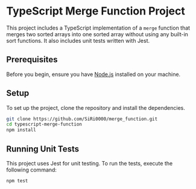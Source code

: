 # TypeScript Merge Function Project

This project includes a TypeScript implementation of a `merge` function that merges two sorted arrays into one sorted array without using any built-in sort functions. It also includes unit tests written with Jest.

## Prerequisites

Before you begin, ensure you have [Node.js](https://nodejs.org/) installed on your machine.

## Setup

To set up the project, clone the repository and install the dependencies.

```bash
git clone https://github.com/SiRi0000/merge_function.git
cd typescript-merge-function
npm install
```

## Running Unit Tests

This project uses Jest for unit testing. To run the tests, execute the following command:

```bash
npm test
```
